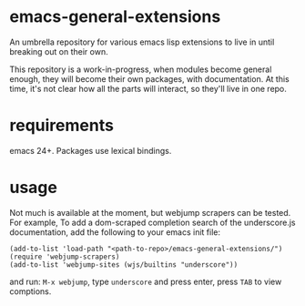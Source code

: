 emacs-general-extensions
========================

An umbrella repository for various emacs lisp extensions to live in until breaking out on their own.

This repository is a work-in-progress, when modules become general enough, they will become their own packages, with documentation. At this time, it's not clear how all the parts will interact, so they'll live in one repo.

requirements
============

emacs 24+. Packages use lexical bindings.

usage
=====

Not much is available at the moment, but webjump scrapers can be tested. For example, To add a dom-scraped completion search of the underscore.js documentation, add the following to your emacs init file:

```
(add-to-list 'load-path "<path-to-repo>/emacs-general-extensions/")
(require 'webjump-scrapers)
(add-to-list 'webjump-sites (wjs/builtins "underscore"))
```

and run: `M-x webjump`, type `underscore` and press enter, press `TAB` to view comptions.

